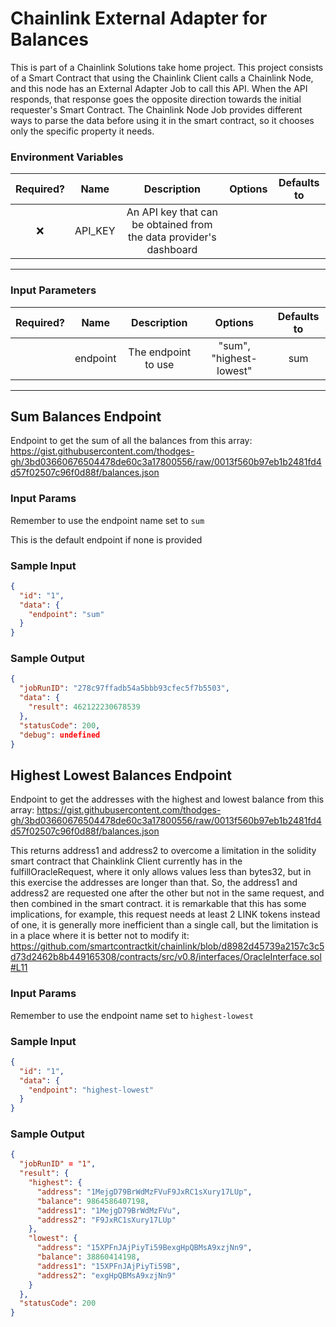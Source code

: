 # Chainlink External Adapter for Balances

This is part of a Chainlink Solutions take home project. This project consists of a Smart Contract that using the Chainlink Client calls a Chainlink Node, and this node has an External Adapter Job to call this API.
When the API responds, that response goes the opposite direction towards the initial requester's Smart Contract.
The Chainlink Node Job provides different ways to parse the data before using it in the smart contract, so it chooses only the specific property it needs.

### Environment Variables

| Required? |  Name   |                                                        Description                                                         | Options | Defaults to |
| :-------: | :-----: | :------------------------------------------------------------------------------------------------------------------------: | :-----: | :---------: |
|     ❌      | API_KEY | An API key that can be obtained from the data provider's dashboard |         |             |

---

### Input Parameters

| Required? |   Name   |     Description     |           Options            | Defaults to |
| :-------: | :------: | :-----------------: | :--------------------------: | :---------: |
|           | endpoint | The endpoint to use | "sum", "highest-lowest" |   sum   |

---

## Sum Balances Endpoint

Endpoint to get the sum of all the balances from this array: https://gist.githubusercontent.com/thodges-gh/3bd03660676504478de60c3a17800556/raw/0013f560b97eb1b2481fd4d57f02507c96f0d88f/balances.json

### Input Params

Remember to use the endpoint name set to `sum`

This is the default endpoint if none is provided

### Sample Input

```json
{
  "id": "1",
  "data": {
    "endpoint": "sum"
  }
}
```
### Sample Output

```json
{
  "jobRunID": "278c97ffadb54a5bbb93cfec5f7b5503",
  "data": {
    "result": 462122230678539
  },
  "statusCode": 200,
  "debug": undefined
}
```

## Highest Lowest Balances Endpoint

Endpoint to get the addresses with the highest and lowest balance from this array: https://gist.githubusercontent.com/thodges-gh/3bd03660676504478de60c3a17800556/raw/0013f560b97eb1b2481fd4d57f02507c96f0d88f/balances.json

This returns address1 and address2 to overcome a limitation in the solidity smart contract that Chainklink Client currently has in the fulfillOracleRequest, where it only allows values less than bytes32, but in this exercise the addresses are longer than that. So, the address1 and address2 are requested one after the other but not in the same request, and then combined in the smart contract. it is remarkable that this has some implications, for example, this request needs at least 2 LINK tokens instead of one, it is generally more inefficient than a single call, but the limitation is in a place where it is better not to modify it: https://github.com/smartcontractkit/chainlink/blob/d8982d45739a2157c3c5d73d2462b8b449165308/contracts/src/v0.8/interfaces/OracleInterface.sol#L11


### Input Params

Remember to use the endpoint name set to `highest-lowest`

### Sample Input


```json
{
  "id": "1",
  "data": {
    "endpoint": "highest-lowest"
  }
}
```

### Sample Output

```json
{
  "jobRunID" = "1",
  "result": {
    "highest": {
      "address": "1MejgD79BrWdMzFVuF9JxRC1sXury17LUp",
      "balance": 9864586407198,
      "address1": "1MejgD79BrWdMzFVu",
      "address2": "F9JxRC1sXury17LUp" 
    },
    "lowest": {
      "address": "15XPFnJAjPiyTi59BexgHpQBMsA9xzjNn9",
      "balance": 38860414198,
      "address1": "15XPFnJAjPiyTi59B",
      "address2": "exgHpQBMsA9xzjNn9" 
    }
  },
  "statusCode": 200
}
```
